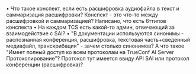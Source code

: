 • Что такое конспект, если есть расшифровка аудиофайла в текст и саммаризация расшифровки? Конспект - это что-то между расшифровкой и саммаризацией? Написано, что есть 6ттипов конспекта
• На каждом TCS есть какой-то админ, отвечающий за взаимодействие с SAI? 
• "В документации используются синонимы - распознанная конференция, расшифровка, текстовая часть+сведенный медиафайл, транскрибация" - зачем столько синонимов? А что такое "Имеет полный доступ ко всем протоколам на TrueConf AI Server Протоколирование"? Протокол тут имеется ввиду API SAI или протокол конференции (расшифровка)?